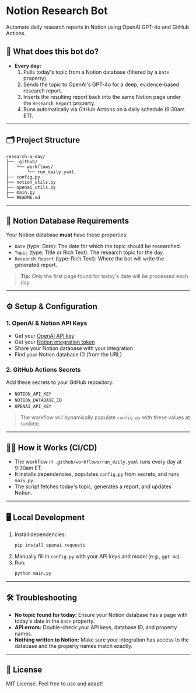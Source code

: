 # Notion Research Bot

Automate daily research reports in Notion using OpenAI GPT-4o and GitHub Actions.

## 🚀 What does this bot do?

- **Every day:**
  1. Pulls today's topic from a Notion database (filtered by a `Date` property).
  2. Sends the topic to OpenAI's GPT-4o for a deep, evidence-based research report.
  3. Inserts the resulting report back into the same Notion page under the `Research Report` property.
  4. Runs automatically via GitHub Actions on a daily schedule (9:30am ET).

---

## 🗂️ Project Structure

```
research-a-day/
├── .github/
│   └── workflows/
│       └── run_daily.yaml
├── config.py
├── notion_utils.py
├── openai_utils.py
├── main.py
└── README.md
```

---

## 📝 Notion Database Requirements

Your Notion database **must** have these properties:
- `Date` (type: Date): The date for which the topic should be researched.
- `Topic` (type: Title or Rich Text): The research topic for the day.
- `Research Report` (type: Rich Text): Where the bot will write the generated report.

> **Tip:** Only the first page found for today's date will be processed each day.

---

## ⚙️ Setup & Configuration

### 1. **OpenAI & Notion API Keys**
- Get your [OpenAI API key](https://platform.openai.com/account/api-keys)
- Get your [Notion integration token](https://developers.notion.com/docs/create-a-notion-integration)
- Share your Notion database with your integration
- Find your Notion database ID (from the URL)

### 2. **GitHub Actions Secrets**
Add these secrets to your GitHub repository:
- `NOTION_API_KEY`
- `NOTION_DATABASE_ID`
- `OPENAI_API_KEY`

> The workflow will dynamically populate `config.py` with these values at runtime.

---

## 🏃‍♂️ How it Works (CI/CD)

- The workflow in `.github/workflows/run_daily.yaml` runs every day at 9:30am ET.
- It installs dependencies, populates `config.py` from secrets, and runs `main.py`.
- The script fetches today's topic, generates a report, and updates Notion.

---

## 🖥️ Local Development

1. Install dependencies:
   ```bash
   pip install openai requests
   ```
2. Manually fill in `config.py` with your API keys and model (e.g., `gpt-4o`).
3. Run:
   ```bash
   python main.py
   ```

---

## 🛠️ Troubleshooting

- **No topic found for today:** Ensure your Notion database has a page with today's date in the `Date` property.
- **API errors:** Double-check your API keys, database ID, and property names.
- **Nothing written to Notion:** Make sure your integration has access to the database and the property names match exactly.

---

## 📄 License

MIT License. Feel free to use and adapt! 